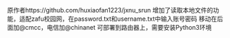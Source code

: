原作者https://github.com/huxiaofan1223/jxnu_srun
增加了读取本地文件的功能，适配zafu校园网，在password.txt和username.txt中输入账号密码
移动在后面加@cmcc，电信加@chinanet
可部署到路由器上，需要安装Python3环境